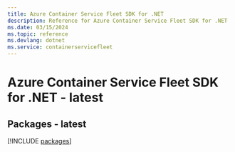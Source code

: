 ```yaml
---
title: Azure Container Service Fleet SDK for .NET
description: Reference for Azure Container Service Fleet SDK for .NET
ms.date: 03/15/2024
ms.topic: reference
ms.devlang: dotnet
ms.service: containerservicefleet
---
```

# Azure Container Service Fleet SDK for .NET - latest
## Packages - latest
[!INCLUDE [packages](container-service-fleet-index.md)]